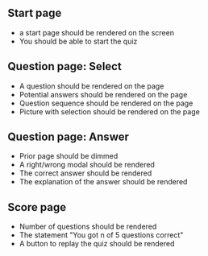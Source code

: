 ## Start page
- a start page should be rendered on the screen
- You should be able to start the quiz

## Question page: Select
- A question should be rendered on the page
- Potential answers should be rendered on the page
- Question sequence should be rendered on the page
- Picture with selection should be rendered on the page

## Question page: Answer
- Prior page should be dimmed
- A right/wrong modal should be rendered
- The correct answer should be rendered
- The explanation of the answer should be rendered

## Score page
- Number of questions should be rendered
- The statement "You got n of 5 questions correct"
- A button to replay the quiz should be rendered